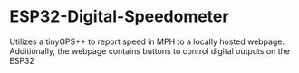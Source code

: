 # ESP32-Digital-Speedometer
Utilizes a tinyGPS++ to report speed in MPH to a locally hosted webpage. Additionally, the webpage contains buttons to control digital outputs on the ESP32
